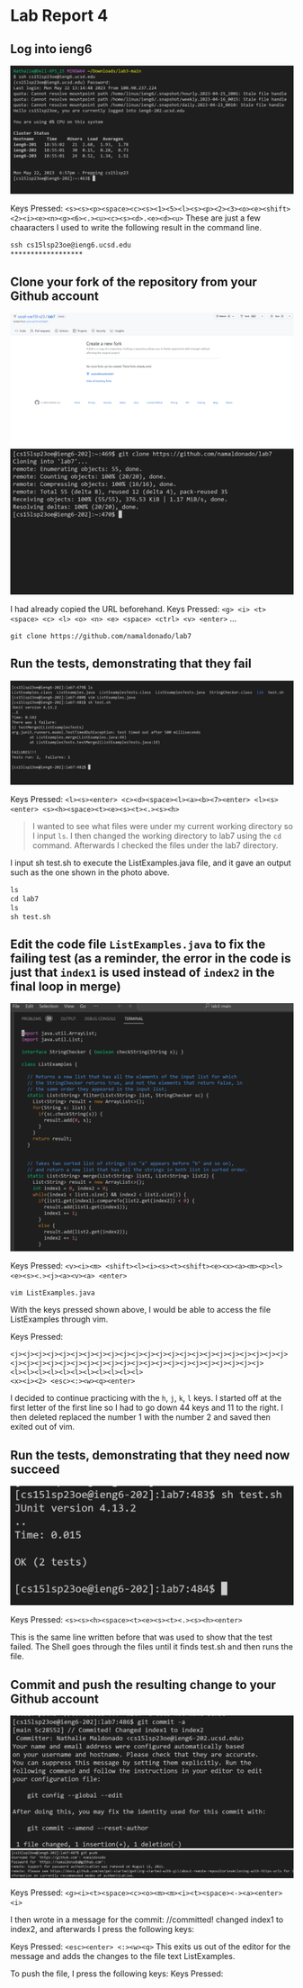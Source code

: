 # Lab Report 4

## Log into ieng6
<img src="https://raw.githubusercontent.com/namaldonado/cse15l-lab-reports/main/Screenshot%202023-05-22%20185749.png"/>

Keys Pressed: `<s><s><p><space><c><s><1><5><l><s><p><2><3><o><e><shift><2><i><e><n><g><6><.><u><c><s><d>.<e><d><u>`
These are just a few chaaracters I used to write the following result in the command line.

```
ssh cs15lsp23oe@ieng6.ucsd.edu
******************
```

## Clone your fork of the repository from your Github account 
<img src="https://raw.githubusercontent.com/namaldonado/cse15l-lab-reports/main/Screenshot%202023-05-22%20185902.png"/>
<img src="https://raw.githubusercontent.com/namaldonado/cse15l-lab-reports/main/Screenshot%202023-05-22%20190023.png"/>

I had already copied the URL beforehand.
Keys Pressed: `<g> <i> <t> <space> <c> <l> <o> <n> <e> <space> <ctrl> <v> <enter>`
...

```
git clone https://github.com/namaldonado/lab7
```

## Run the tests, demonstrating that they fail
<img src="https://raw.githubusercontent.com/namaldonado/cse15l-lab-reports/main/Screenshot%202023-05-22%20191945.png"/>

Keys Pressed: `<l><s><enter> <c><d><space><l><a><b><7><enter> <l><s><enter> <s><h><space><t><e><s><t><.><s><h>`
> I wanted to see what files were under my current working directory so I input `ls`.
> I then changed the working directory to lab7 using the `cd` command.
> Afterwards I checked the files under the lab7 directory.

I input sh test.sh to execute the ListExamples.java file, and it gave an output such as the one shown in the photo above. 

```
ls
cd lab7
ls
sh test.sh
```

## Edit the code file `ListExamples.java` to fix the failing test (as a reminder, the error in the code is just that `index1` is used instead of `index2` in the final loop in merge)
<img src="https://raw.githubusercontent.com/namaldonado/cse15l-lab-reports/main/Screenshot%202023-05-22%20191920.png"/>

Keys Pressed: `<v><i><m> <shift><l><i><s><t><shift><e><x><a><m><p><l><e><s><.><j><a><v><a> <enter>`
```
vim ListExamples.java
```
With the keys pressed shown above, I would be able to access the file ListExamples through vim. 


Keys Pressed:
```
<j><j><j><j><j><j><j><j><j><j><j><j><j><j><j><j><j><j><j><j><j><j><j><j><j><j><j><j><j><j><j><j><j><j><j><j><j><j><j><j><j><j><j><j>
<l><l><l><l><l><l><l><l><l><l><l> 
<x><i><2> <esc><:><w><q><enter>
```

I decided to continue practicing with the `h`, `j`, `k`, `l` keys. I started off at the first letter of the first line so I had to go down 44 keys and 11 to the right. I then deleted replaced the number 1 with the number 2 and saved then exited out of vim. 

## Run the tests, demonstrating that they need now succeed
<img src="https://raw.githubusercontent.com/namaldonado/cse15l-lab-reports/main/Screenshot%202023-05-22%20192615.png"/>

Keys Pressed: `<s><s><h><space><t><e><s><t><.><s><h><enter>`


This is the same line written before that was used to show that the test failed. The Shell goes through the files until it finds test.sh and then runs the file.


## Commit and push the resulting change to your Github account
<img src="https://raw.githubusercontent.com/namaldonado/cse15l-lab-reports/main/Screenshot%202023-05-22%20192957.png"/>
<img src="https://raw.githubusercontent.com/namaldonado/cse15l-lab-reports/main/Screenshot%202023-05-22%20193108.png"/>

Keys Pressed: `<g><i><t><space><c><o><m><m><i><t><space><-><a><enter><i>`

I then wrote in a message for the commit: //committed! changed index1 to index2, and afterwards I press the following keys:

Keys Pressed: `<esc><enter> <:><w><q>`
This exits us out of the editor for the message and adds the changes to the file text ListExamples. 

To push the file, I press the following keys:
Keys Pressed: <g><i><t><space><p><u><s><h>
  
 
  
